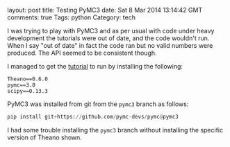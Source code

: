 layout: post
title: Testing PyMC3
date: Sat  8 Mar 2014 13:14:42 GMT
comments: true
Tags: python
Category: tech

I was trying to play with PyMC3 and as per usual with code under heavy development the tutorials were out of date, and the code wouldn't run. When I say "out of date" in fact the code ran but no valid numbers were produced. The API seemed to be consistent though.

I managed to get the [tutorial](http://nbviewer.ipython.org/github/pymc-devs/pymc/blob/master/pymc/examples/tutorial.ipynb) to run by installing the following:

    Theano==0.6.0
    pymc==3.0
    scipy==0.13.3

PyMC3 was installed from git from the `pymc3` branch as follows:

``` python
pip install git+https://github.com/pymc-devs/pymc@pymc3
```

I had some trouble installing the `pymc3` branch without installing the specific version of Theano shown.
